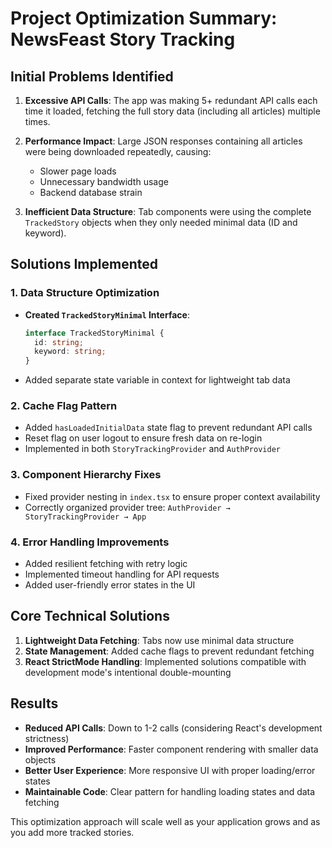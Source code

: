 # Project Optimization Summary: NewsFeast Story Tracking

## Initial Problems Identified

1. **Excessive API Calls**: The app was making 5+ redundant API calls each time it loaded, fetching the full story data (including all articles) multiple times.

2. **Performance Impact**: Large JSON responses containing all articles were being downloaded repeatedly, causing:
   - Slower page loads
   - Unnecessary bandwidth usage
   - Backend database strain

3. **Inefficient Data Structure**: Tab components were using the complete `TrackedStory` objects when they only needed minimal data (ID and keyword).

## Solutions Implemented

### 1. Data Structure Optimization

- **Created `TrackedStoryMinimal` Interface**:
  ```typescript
  interface TrackedStoryMinimal {
    id: string;
    keyword: string;
  }
  ```
- Added separate state variable in context for lightweight tab data

### 2. Cache Flag Pattern

- Added `hasLoadedInitialData` state flag to prevent redundant API calls
- Reset flag on user logout to ensure fresh data on re-login
- Implemented in both `StoryTrackingProvider` and `AuthProvider`

### 3. Component Hierarchy Fixes

- Fixed provider nesting in `index.tsx` to ensure proper context availability
- Correctly organized provider tree: `AuthProvider → StoryTrackingProvider → App`

### 4. Error Handling Improvements

- Added resilient fetching with retry logic
- Implemented timeout handling for API requests
- Added user-friendly error states in the UI

## Core Technical Solutions

1. **Lightweight Data Fetching**: Tabs now use minimal data structure
2. **State Management**: Added cache flags to prevent redundant fetching
3. **React StrictMode Handling**: Implemented solutions compatible with development mode's intentional double-mounting

## Results

- **Reduced API Calls**: Down to 1-2 calls (considering React's development strictness)
- **Improved Performance**: Faster component rendering with smaller data objects
- **Better User Experience**: More responsive UI with proper loading/error states
- **Maintainable Code**: Clear pattern for handling loading states and data fetching

This optimization approach will scale well as your application grows and as you add more tracked stories.